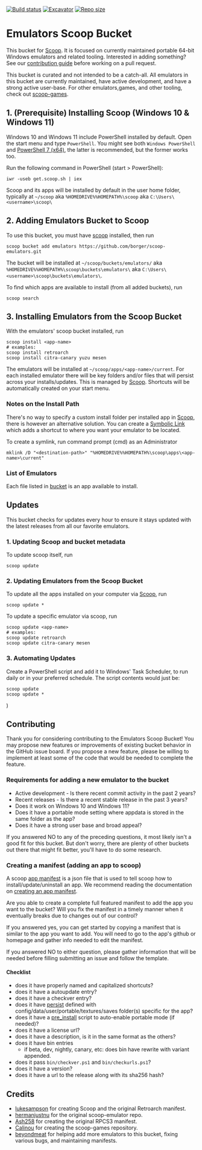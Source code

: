 [![Build status](https://ci.appveyor.com/api/projects/status/4krqni0w1pr1yirl?svg=true)](https://ci.appveyor.com/project/borger/scoop-emulators)
[![Excavator](https://github.com/borger/scoop-emulators/actions/workflows/excavator.yml/badge.svg)](https://github.com/borger/scoop-emulators/actions/workflows/excavator.yml)
[![Repo size](https://img.shields.io/github/repo-size/borger/scoop-emulators.svg)](https://github.com/borger/scoop-emulators)

# Emulators Scoop Bucket

This bucket for [Scoop](http://scoop.sh). It is focused on currently maintained portable 64-bit Windows emulators and related tooling. Interested in adding something? See our [contribution guide](#Contributing) before working on a pull request.

This bucket is curated and not intended to be a catch-all. All emulators in this bucket are currently maintained, have active development, and have a strong active user-base. For other emulators,games, and other tooling, check out [scoop-games](https://github.com/Calinou/scoop-games).


## 1. (Prerequisite) Installing Scoop (Windows 10 & Windows 11)

Windows 10 and Windows 11 include PowerShell installed by default. Open the start menu and type `PowerShell`. You might see both `Windows PowerShell` and [PowerShell 7 (x64)](https://docs.microsoft.com/en-us/PowerShell/scripting/install/installing-PowerShell), the latter is recommended, but the former works too.


Run the following command in PowerShell (start > PowerShell):

```
iwr -useb get.scoop.sh | iex
```

Scoop and its apps will be installed by default in the user home folder, typically at `~/scoop` aka `%HOMEDRIVE%%HOMEPATH%\scoop` aka `C:\Users\<username>\scoop\`

## 2. Adding Emulators Bucket to Scoop

To use this bucket, you must have [scoop](#-Installing-Scoop) installed, then run

```
scoop bucket add emulators https://github.com/borger/scoop-emulators.git
```

The bucket will be installed at `~/scoop/buckets/emulators/` aka `%HOMEDRIVE%%HOMEPATH%\scoop\buckets\emulators\` aka `C:\Users\<username>\scoop\buckets\emulators\`.

To find which apps are available to install (from all added buckets), run

```
scoop search
```


## 3. Installing Emulators from the Scoop Bucket

With the emulators' scoop bucket installed, run

```
scoop install <app-name>
# examples:
scoop install retroarch
scoop install citra-canary yuzu mesen
```

The emulators will be installed at `~/scoop/apps/<app-name>/current`. For each installed emulator there will be key folders and/or files that will persist across your installs/updates. This is managed by [Scoop](http://scoop.sh). Shortcuts will be automatically created on your start menu.

### Notes on the Install Path

There's no way to specify a custom install folder per installed app in [Scoop](http://scoop.sh), there is however an alternative solution. You can create a [Symbolic Link](https://www.howtogeek.com/howto/16226/complete-guide-to-symbolic-links-symlinks-on-windows-or-linux/) which adds a shortcut to where you want your emulator to be located. 

To create a symlink, run command prompt (cmd) as an Administrator
```
mklink /D "<destination-path>" "%HOMEDRIVE%%HOMEPATH%\scoop\apps\<app-name>\current"
```
### List of Emulators

Each file listed in [bucket](https://github.com/borger/scoop-emulators/tree/master/bucket) is an app available to install.

## Updates
This bucket checks for updates every hour to ensure it stays updated with the latest releases from all our favorite emulators.
### 1. Updating Scoop and bucket metadata

To update scoop itself, run

    scoop update

### 2. Updating Emulators from the Scoop Bucket

To update all the apps installed on your computer via [Scoop](http://scoop.sh), run
```
scoop update *
```

To update a specific emulator via scoop, run
```
scoop update <app-name>
# examples:
scoop update retroarch
scoop update citra-canary mesen
```


### 3. Automating Updates

Create a PowerShell script and add it to Windows' Task Scheduler, to run daily or in your preferred schedule. The script contents would just be:
```
scoop update
scoop update *
```
)

## Contributing

Thank you for considering contributing to the Emulators Scoop Bucket! You may propose new features or improvements of existing bucket behavior in the GitHub issue board. If you propose a new feature, please be willing to implement at least some of the code that would be needed to complete the feature.

### Requirements for adding a new emulator to the bucket

* Active development - Is there recent commit activity in the past 2 years?
* Recent releases - Is there a recent stable release in the past 3 years?
* Does it work on Windows 10 and Windows 11?
* Does it have a portable mode setting where appdata is stored in the same folder as the app?
* Does it have a strong user base and broad appeal?

If you answered NO to any of the preceding questions, it most likely isn't a good fit for this bucket. But don't worry, there are plenty of other buckets out there that might fit better, you'll have to do some research.

### Creating a manifest (adding an app to scoop)

A scoop [app manifest](https://github.com/ScoopInstaller/Scoop/wiki/App-Manifests) is a json file that is used to tell scoop how to install/update/uninstall an app. We recommend reading the documentation on [creating an app manifest](https://github.com/ScoopInstaller/Scoop/wiki/Creating-an-app-manifest).


Are you able to create a complete full featured manifest to add the app you want to the bucket? Will you fix the manifest in a timely manner when it eventually breaks due to changes out of our control?

If you answered yes, you can get started by copying a manifest that is similar to the app you want to add. You will need to go to the app's github or homepage and gather info needed to edit the manifest.

If you answered NO to either question, please gather information that will be needed before filling submitting an issue and follow the template.

#### Checklist

* does it have properly named and capitalized shortcuts?
* does it have a autoupdate entry?
* does it have a checkver entry? [](https://github.com/ScoopInstaller/Scoop/wiki/App-Manifest-Autoupdate)
* does it have [persist](https://github.com/ScoopInstaller/Scoop/wiki/Persistent-data) defined with config/data/user/portable/textures/saves folder(s) specific for the app?
* does it have a [pre_install](https://github.com/ScoopInstaller/Scoop/wiki/Pre--and-Post-install-scripts) script to auto-enable portable mode (if needed)?
* does it have a license url?
* does it have a description, is it in the same format as the others?    
* does it have bin entries
    * if beta, dev, nightly, canary, etc: does bin have rewrite with variant appended.
* does it pass `bin/checkver.ps1` and `bin/checkurls.ps1`?
* does it have a version?
* does it have a url to the release along with its sha256 hash?

## Credits

- [lukesampson](https://github.com/lukesampson) for creating Scoop and the original Retroarch manifest.
- [hermanjustnu](https://github.com/hermanjustnu/) for the original scoop-emulator repo.
- [Ash258](https://github.com/Ash258) for creating the original RPCS3 manifest.
- [Calinou](https://github.com/Calinou) for creating the scoop-games repository.
- [beyondmeat](https://github.com/beyondmeat) for helping add more emulators to this bucket, fixing various bugs, and maintaining manifests.
